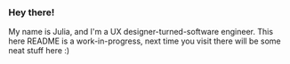 ### Hey there!

My name is Julia, and I'm a UX designer-turned-software engineer. This here README is a work-in-progress, next time you visit there will be some neat stuff here :) 

<!--
**juliakahn1/juliakahn1** is a ✨ _special_ ✨ repository because its `README.md` (this file) appears on your GitHub profile.

Here are some ideas to get you started:

- 🔭 I’m currently working on ...
- 🌱 I’m currently learning ...
- 👯 I’m looking to collaborate on ...
- 🤔 I’m looking for help with ...
- 💬 Ask me about ...
- 📫 How to reach me: ...
- 😄 Pronouns: ...
- ⚡ Fun fact: ...
-->
